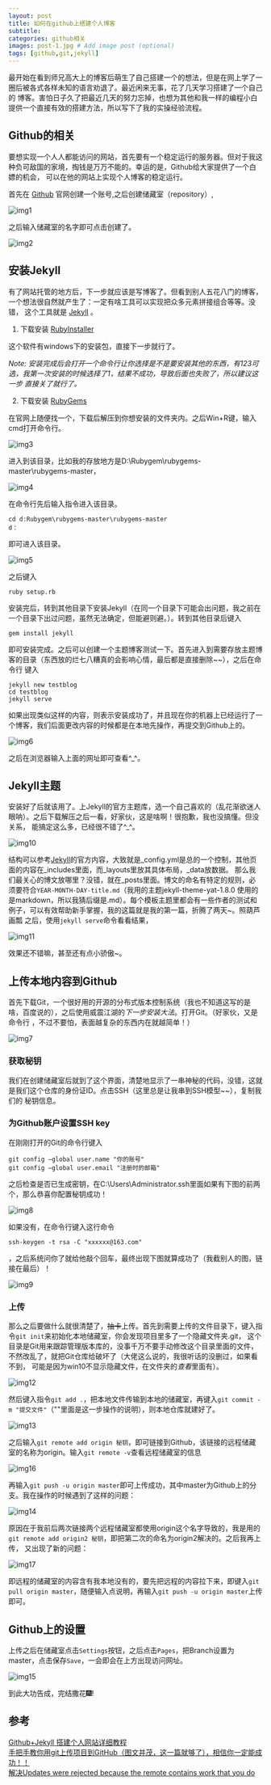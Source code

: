 ```yaml
---
layout: post
title: 如何在github上搭建个人博客
subtitle: 
categories: github相关
images: post-1.jpg # Add image post (optional)
tags: [github,git,jekyll]
---
```

<p>
最开始在看到师兄高大上的博客后萌生了自己搭建一个的想法，但是在网上学了一圈后被各式各样未知的语言劝退了。最近闲来无事，花了几天学习搭建了一个自己的
博客。害怕日子久了把最近几天的努力忘掉，也想为其他和我一样的编程小白提供一个直接有效的搭建方法，所以写下了我的实操经验流程。
</p>

## Github的相关

要想实现一个人人都能访问的网站，首先要有一个稳定运行的服务器。但对于我这种负可敌国的家境，掏钱是万万不能的。幸运的是，Github给大家提供了一个白嫖的机会，
可以在他的网站上实现个人博客的稳定运行。

首先在 [Github][1] 官网创建一个账号,之后创建储藏室（repository）,

![img1]({{site.baseurl}}/assets/images/2022-12-12-1/1.jpg)

之后输入储藏室的名字即可点击创建了。

![img2]({{site.baseurl}}/assets/images/2022-12-12-1/2.jpg)

## 安装Jekyll

有了网站托管的地方后，下一步就应该是写博客了。但看到别人五花八门的博客，一个想法很自然就产生了：一定有啥工具可以实现把众多元素拼接组合等等。没错，
这个工具就是 [Jekyll][2] 。

1. 下载安装 [RubyInstaller][3]

这个软件有windows下的安装包，直接下一步就行了。

*Note: 安装完成后会打开一个命令行让你选择是不是要安装其他的东西，有123可选，我第一次安装的时候选择了1，结果不成功，导致后面也失败了，所以建议这一步*
*直接关了就行了。*

2. 下载安装 [RubyGems][4]

在官网上随便找一个，下载后解压到你想安装的文件夹内。之后Win+R键，输入cmd打开命令行。

![img3]({{site.baseurl}}/assets/images/2022-12-12-1/3.jpg)

进入到该目录，比如我的存放地方是D:\Rubygem\rubygems-master\rubygems-master，

![img4]({{site.baseurl}}/assets/images/2022-12-12-1/4.jpg)

在命令行先后输入指令进入该目录。

    cd d:Rubygem\rubygems-master\rubygems-master
	d：

即可进入该目录。

![img5]({{site.baseurl}}/assets/images/2022-12-12-1/5.jpg)

之后键入

    ruby setup.rb
	
安装完后，转到其他目录下安装Jekyll（在同一个目录下可能会出问题，我之前在一个目录下出过问题，虽然无法确定，但能避则避。）。转到其他目录后键入

    gem install jekyll
	
即可安装完成。之后可以创建一个主题博客测试一下。首先进入到需要存放主题博客的目录（东西放的烂七八糟真的会影响心情，最后都是直接删除~~），之后在命令行
键入

	jekyll new testblog
	cd testblog
	jekyll serve
	
如果出现类似这样的内容，则表示安装成功了，并且现在你的机器上已经运行了一个博客，我们后面更改内容的时候都是在本地先操作，再提交到Github上的。

![img6]({{site.baseurl}}/assets/images/2022-12-12-1/6.jpg)

之后在浏览器输入上面的网址即可查看^_^。

## Jekyll主题

安装好了后就该用了。上Jekyll的官方主题库，选一个自己喜欢的（乱花渐欲迷人眼呐）。之后下载解压之后一看，好家伙，这是啥啊！很抱歉，我也没搞懂。但没关系，
能搞定这么多，已经很不错了^_^。

![img10]({{site.baseurl}}/assets/images/2022-12-12-1/10.jpg)

结构可以参考[Jekyll][2]的官方内容，大致就是_config.yml是总的一个控制，其他页面的内容在_includes里面，而_layouts里放其具体布局，_data放数据。
那么我们最关心的博文放哪里？没错，就在_posts里面。博文的命名有特定的规则，必须要符合`YEAR-MONTH-DAY-title.md`（我用的主题jekyll-theme-yat-1.8.0
使用的是markdown，所以我猜后缀是.md）。每个模板主题里都会有一些作者的测试和例子，可以有效帮助新手掌握，我的这篇就是我的第一篇，折腾了两天~。照葫芦画瓢
之后，使用`jekyll serve`命令看看结果，

![img11]({{site.baseurl}}/assets/images/2022-12-12-1/11.jpg)

效果还不错嘛，甚至还有点小骄傲~。

## 上传本地内容到Github

首先下载Git，一个很好用的开源的分布式版本控制系统（我也不知道这写的是啥，百度说的），之后使用威震江湖的*下一步安装大法*。打开Git。（好家伙，又是命令行
，不过不要怕，表面越复杂的东西内在就越简单！）

![img7]({{site.baseurl}}/assets/images/2022-12-12-1/7.jpg)

### 获取秘钥

我们在创建储藏室后就到了这个界面，清楚地显示了一串神秘的代码，没错，这就是我们这个仓库的身份证ID。点击SSH（这里总是让我串到SSH模型~~），复制我们的
秘钥信息。

### 为Github账户设置SSH key

在刚刚打开的Git的命令行键入

	git config –global user.name "你的账号"
	git config –global user.email "注册时的邮箱"

之后检查是否已生成密钥，在C:\Users\Administrator\.ssh里面如果有下图的前两个，那么恭喜你配置秘钥成功！ 

![img8]({{site.baseurl}}/assets/images/2022-12-12-1/8.jpg)

如果没有，在命令行键入这行命令

	ssh-keygen -t rsa -C "xxxxxx@163.com"
	
，之后系统问你了就给他敲个回车，最终出现下图就算成功了（我截别人的图，链接在最后）！

![img9]({{site.baseurl}}/assets/images/2022-12-12-1/9.jpg)

### 上传

那么之后要做什么就很清楚了，~~抽卡~~上传。首先到需要上传的文件目录下，键入指令`git init`来初始化本地储藏室，你会发现项目里多了一个隐藏文件夹.git，
这个目录是Git用来跟踪管理版本库的，没事千万不要手动修改这个目录里面的文件，不然改乱了，就把Git仓库给破坏了（大佬这么说的，我很听话的没删过，如果看不到，
可能是因为win10不显示隐藏文件，在文件夹的*查看*里面有）。

![img12]({{site.baseurl}}/assets/images/2022-12-12-1/12.jpg)

然后键入指令`git add .`，把本地文件传输到本地的储藏室，再键入`git commit -m "提交文件"`（""里面是这一步操作的说明），则本地仓库就建好了。

![img13]({{site.baseurl}}/assets/images/2022-12-12-1/13.jpg)

之后输入`git remote add origin 秘钥`，即可链接到Github，该链接的远程储藏室的名称为origin。输入`git remote -v`查看远程储藏室的信息

![img16]({{site.baseurl}}/assets/images/2022-12-12-1/16.jpg)

再输入`git push -u origin master`即可上传成功，其中master为Github上的分支。我在操作的时候遇到了这样的问题：

![img14]({{site.baseurl}}/assets/images/2022-12-12-1/14.jpg)

原因在于我前后两次链接两个远程储藏室都使用origin这个名字导致的，我是用的`git remote add origin2 秘钥`，即把第二次的命名为origin2解决的。之后我再上传，
又出现了新的问题：

![img17]({{site.baseurl}}/assets/images/2022-12-12-1/17.jpg)

即远程的储藏室的内容含有我本地没有的，要先把远程的内容拉下来，即键入`git pull origin master`，随便输入点说明，再输入`git push -u origin master`上传
即可。

## Github上的设置

上传之后在储藏室点击`Settings`按钮，之后点击`Pages`，把Branch设置为master，点击保存`Save`，一会即会在上方出现访问网址。

![img15]({{site.baseurl}}/assets/images/2022-12-12-1/15.jpg)

到此大功告成，完结撒花:fireworks:!

## 参考


[Github+Jekyll 搭建个人网站详细教程][5]<br>
[手把手教你用git上传项目到GitHub（图文并茂，这一篇就够了），相信你一定能成功！！][6]<br>
[解决Updates were rejected because the remote contains work that you do][7]


  [1]: https://github.com/
  [2]: https://jekyllrb.com/
  [3]: https://rubyinstaller.org/
  [4]: https://rubygems.org/pages/download
  [5]: https://www.jianshu.com/p/9f71e260925d	
  [6]: https://zhuanlan.zhihu.com/p/193140870
  [7]: https://blog.csdn.net/m0_51715325/article/details/121789720
